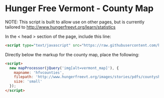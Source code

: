 # Hunger Free Vermont - County Map

NOTE: This script is built to allow use on other pages, but is currently tailored
to http://www.hungerfreevt.org/learn/statistics

In the < head > section of the page, include this line:

```html
<script type="text/javascript" src="https://raw.githubusercontent.com/hungerfreevermont/countymap/master/map_processor.js"></script>
```

Directly below the markup for the county map, place the following:

```html
<script>
  new mapProcessor(jQuery('img[alt=vermont_map]'), {
    mapname: 'hfvcounties',
    filepath: 'http://www.hungerfreevt.org/images/stories/pdfs/countysheets/',
    size: 'small'
  });
</script>
```
